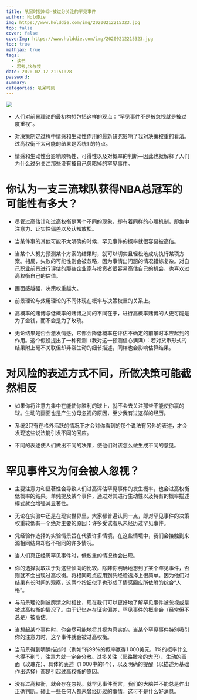 ```yaml
---
title: 吼呆时刻043-被过分关注的罕见事件
author: HoldDie
img: https://www.holddie.com/img/20200212215323.jpg
top: false
cover: false
coverImg: https://www.holddie.com/img/20200212215323.jpg
toc: true
mathjax: true
tags:
  - 读书
  - 思考,快与慢
date: 2020-02-12 21:51:28
password:
summary:
categories: 吼呆时刻
---
```




![](https://www.holddie.com/img/20200212215323.jpg)	



- 人们对前景理论的最初构想包括这样的观点：“罕见事件不是被忽视就是被过度重视”。



- 对决策制定过程中情感和生动性作用的最新研究影响了我对决策权重的看法。过高权衡不太可能的结果是系统1 的特点。



- 情感和生动性会影响顺畅性、可得性以及对概率的判断—因此也就解释了人们为什么过分关注那些没有被自己忽略掉的罕见事件。



# 你认为一支三流球队获得NBA总冠军的可能性有多大？

- 尽管过高估计和过高权衡是两个不同的现象，却有着同样的心理机制，即集中注意力、证实性偏差以及认知放松。



- 当某件事的其他可能不太明确的时候，罕见事件的概率就很容易被高估。



- 当某个人努力预测某个方案的结果时，就可以切实且轻松地成功执行某项方案。相反，失败的可能性则会被忽略，因为事情出问题的情况错综复杂。对自己职业前景进行评估的那些企业家与投资者很容易高估自己的机会，也喜欢过高权衡自己的估值。



- 画面感越强，决策权重越大。



- 前景理论与效用理论的不同体现在概率与决策权重的关系上。



- 高概率的赌博与低概率的赌博之间的不同在于，进行高概率赌博的人更可能是为了金钱，而不会是为了玫瑰。



- 无论结果是否会激发情感，它都会降低概率在评估不确定的前景时本应起到的作用。这个假设提出了一种预测（我对这一预测信心满满）：若对货币形式的结果附上毫不关联但却非常生动的细节描述，同样也会影响估算结果。



# 对风险的表述方式不同，所做决策可能截然相反

- 如果你将注意力集中在能使你胜利的球上，就不会去关注那些不能使你赢的球。生动的画面也是产生分母忽视的原因，至少我有过这样的经历。



- 系统2只有在格外活跃的情况下才会对你看到的那个说法有另外的表述，才会发现这些说法能引发不同的回应。



- 不同的表述使人们做出不同的决策，使他们对该怎么做生成不同的意见。



# 罕见事件又为何会被人忽视？

- 主要注意力和显著性会导致人们过高评估罕见事件的发生概率，也会过高权衡低概率的结果。单纯提及某个事件，通过对其进行生动性以及特有的概率描述模式就会增强其显著性。



- 无论在实验中还是在现实世界里，大家都普遍认同一点，即对罕见事件的决策权重较低有一个绝对主要的原因：许多受试者从未经历过罕见事件。



- 凭经验作选择的实验情景旨在代表许多情境，在这些情境中，我们会接触到来源相同结果却各不相同的许多情况。



- 当人们真正经历罕见事件时，低权重的情况也会出现。



- 你的选择就取决于对这些倾向的比较。除非你明确地想到了某个罕见事件，否则就不会出现过高权衡。将相同观点应用到凭经验选择上很简单。因为他们对结果有长时间的观察，这两个按钮似乎也形成了情感回应所依附的综合“人格”。



- 与前景理论刚被廓清之时相比，现在我们可以更好地了解罕见事件被忽视或是被过高权衡的情况了。由于记忆存在证实偏差，罕见事件的概率会（经常但不总是）被高估。



- 当想起某个事件时，你会尽可能地将其视为真实的。当某个罕见事件特别吸引你的注意力时，这个事件就会被过高权衡。



- 当前景得到明确描述时（例如“有99%的概率赢得1 000美元，1%的概率什么也得不到”），注意力就一定会分散。过多关注（耶路撒冷的大巴）、生动的画面（玫瑰花）、具体的表述（1 000中的1个），以及明确的提醒（以描述为基础作出选择）都是引起过高权衡的原因。



- 没有过高权衡，就会存在忽视。就罕见事件而言，我们的大脑并不能总是作出正确判断。碰上一些任何人都未曾经历过的事情，这可不是什么好消息。

